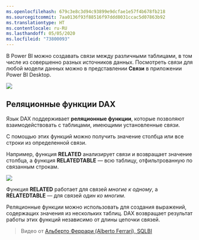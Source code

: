```yaml
---
ms.openlocfilehash: 679c3e8c3d94c93899e9dcfae1e57f4b678fb218
ms.sourcegitcommit: 7aa0136f93f88516f97ddd8031ccac5d07863b92
ms.translationtype: HT
ms.contentlocale: ru-RU
ms.lasthandoff: 05/05/2020
ms.locfileid: "73800093"
---
```

В Power BI можно создавать связи между различными таблицами, в том числе из совершенно разных источников данных. Посмотреть связи для любой модели данных можно в представлении **Связи** в приложении Power BI Desktop.

![](media/7-5-table-relationships-and-dax/dax-relationships_1.png)

## <a name="dax-relational-functions"></a>Реляционные функции DAX
Язык DAX поддерживает **реляционные функции**, которые позволяют взаимодействовать с таблицами, имеющими установленные связи.

С помощью этих функций можно получить значение столбца или все строки из определенной связи.

Например, функция **RELATED** анализирует связи и возвращает значение столбца, а функция **RELATEDTABLE** — всю таблицу, отфильтрованную по связанным строкам.

![](media/7-5-table-relationships-and-dax/dax-relationships_2.png)

Функция **RELATED** работает для связей *многие к одному*, а **RELATEDTABLE** — для связей *один ко многим*.

Реляционные функции можно использовать для создания выражений, содержащих значения из нескольких таблиц. DAX возвращает результат работы этих функций независимо от длины цепочки связей.

> Видео от [Альберто Феррари (Alberto Ferrari), SQLBI](https://www.sqlbi.com/learning-dax)
> 
> 

